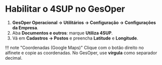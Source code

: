 # Habilitar o 4SUP no GesOper

1. **GesOper Operacional → Utilitários → Configuração → Configurações da Empresa**.  
2. Aba **Documentos e outros**: marque **Utiliza 4SUP**.  
3. Vá em **Cadastros → Postos** e preencha **Latitude** e **Longitude**.

!!! note "Coordenadas (Google Maps)"
    Clique com o botão direito no alfinete e copie as coordenadas. No GesOper, use **vírgula** como separador decimal.

